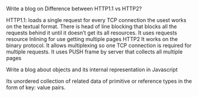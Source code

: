 Write a blog on Difference between HTTP1.1 vs HTTP2?

HTTP1.1:
loads a single request for every TCP connection
the usest works on the textual format.
There is head of line blocking that blocks all the requests behind it until it doesn’t get its all resources.
It uses requests resource Inlining for use getting multiple pages
HTTP2
It works on the binary protocol.
It allows multiplexing so one TCP connection is required for multiple requests.
It uses PUSH frame by server that collects all multiple pages 

Write a blog about objects and its internal representation in Javascript

Its unordered collection of related data of primitive or reference types in the form of key: value pairs. 
